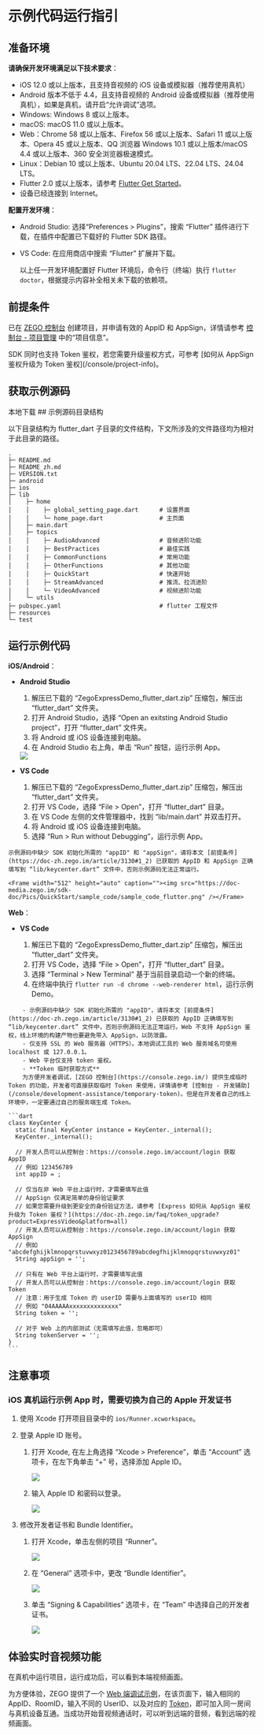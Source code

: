 # 示例代码运行指引


## 准备环境

**请确保开发环境满足以下技术要求**：
* iOS 12.0 或以上版本，且支持音视频的 iOS 设备或模拟器（推荐使用真机）
* Android 版本不低于 4.4，且支持音视频的 Android 设备或模拟器（推荐使用真机），如果是真机，请开启“允许调试”选项。
* Windows: Windows 8 或以上版本。
* macOS: macOS 11.0 或以上版本。
* Web：Chrome 58 或以上版本、Firefox 56 或以上版本、Safari 11 或以上版本、Opera 45 或以上版本、QQ 浏览器 Windows 10.1 或以上版本/macOS 4.4 或以上版本、360 安全浏览器极速模式。
* Linux：Debian 10 或以上版本、Ubuntu 20.04 LTS、22.04 LTS、24.04 LTS。
* Flutter 2.0 或以上版本，请参考 [Flutter Get Started](https://flutter.dev/docs/get-started/install)。
* 设备已经连接到 Internet。


**配置开发环境**：

* Android Studio: 选择“Preferences > Plugins”，搜索 “Flutter” 插件进行下载，在插件中配置已下载好的 Flutter SDK 路径。
* VS Code: 在应用商店中搜索 “Flutter” 扩展并下载。

    以上任一开发环境配置好 Flutter 环境后，命令行（终端）执行 `flutter doctor`，根据提示内容补全相关未下载的依赖项。

## 前提条件

已在 [ZEGO 控制台](https://console.zego.im) 创建项目，并申请有效的 AppID 和 AppSign，详情请参考 [控制台 - 项目管理](/console/project-info) 中的“项目信息”。

<Warning title="注意">
SDK 同时也支持 Token 鉴权，若您需要升级鉴权方式，可参考 [如何从 AppSign 鉴权升级为 Token 鉴权](/console/project-info)。
</Warning>

## 获取示例源码
<Card title="示例源码" href="https://artifact-demo.zego.im/express/example/video/flutter_dart/ZegoExpressDemo_flutter_dart.zip" target="_blank">
本地下载
</Card>
## 示例源码目录结构

以下目录结构为 flutter_dart 子目录的文件结构，下文所涉及的文件路径均为相对于此目录的路径。

```tree
.
├─ README.md
├─ README_zh.md
├─ VERSION.txt
├─ android
├─ ios
├─ lib
│    ├─ home
│    │    ├─ global_setting_page.dart      # 设置界面
│    │    └─ home_page.dart                # 主页面
│    ├─ main.dart
│    ├─ topics
│    │    ├─ AudioAdvanced                 # 音频进阶功能
│    │    ├─ BestPractices                 # 最佳实践
│    │    ├─ CommonFunctions               # 常用功能
│    │    ├─ OtherFunctions                # 其他功能
│    │    ├─ QuickStart                    # 快速开始
│    │    ├─ StreamAdvanced                # 推流、拉流进阶
│    │    └─ VideoAdvanced                 # 视频进阶功能
│    └─ utils
├─ pubspec.yaml                            # flutter 工程文件
├─ resources
└─ test
```


## 运行示例代码

**iOS/Android**：

* **Android Studio**

    1. 解压已下载的 “ZegoExpressDemo_flutter_dart.zip” 压缩包，解压出 “flutter_dart” 文件夹。
    2. 打开 Android Studio，选择 “Open an exitsting Android Studio project”，打开 “flutter_dart” 文件夹。
    3. 将 Android 或 iOS 设备连接到电脑。
    4. 在 Android Studio 右上角，单击 “Run” 按钮，运行示例 App。
    <Frame width="512" height="auto" caption=""><img src="https://doc-media.zego.im/sdk-doc/Pics/Flutter/ZegoExpressEngine/flutter-run-android-studio.png" /></Frame>

* **VS Code**

    1. 解压已下载的 “ZegoExpressDemo_flutter_dart.zip” 压缩包，解压出 “flutter_dart” 文件夹。
    2. 打开 VS Code，选择 “File > Open”，打开 “flutter_dart” 目录。
    3. 在 VS Code 左侧的文件管理器中，找到 “lib/main.dart” 并双击打开。
    4. 将 Android 或 iOS 设备连接到电脑。
    5. 选择 “Run > Run without Debugging”，运行示例 App。

<Warning title="注意">


    示例源码中缺少 SDK 初始化所需的 "appID" 和 "appSign"，请将本文 [前提条件](https://doc-zh.zego.im/article/3130#1_2) 已获取的 AppID 和 AppSign 正确填写到 “lib/keycenter.dart” 文件中，否则示例源码无法正常运行。

</Warning>



    <Frame width="512" height="auto" caption=""><img src="https://doc-media.zego.im/sdk-doc/Pics/QuickStart/sample_code/sample_code_flutter.png" /></Frame>

**Web**：
* **VS Code**

    1. 解压已下载的 “ZegoExpressDemo_flutter_dart.zip” 压缩包，解压出 “flutter_dart” 文件夹。
    2. 打开 VS Code，选择 “File > Open”，打开 “flutter_dart” 目录。
    3. 选择 “Terminal > New Terminal” 基于当前目录启动一个新的终端。
    4. 在终端中执行 `flutter run -d chrome --web-renderer html`，运行示例 Demo。

<Warning title="注意">


        - 示例源码中缺少 SDK 初始化所需的 "appID"，请将本文 [前提条件](https://doc-zh.zego.im/article/3130#1_2) 已获取的 AppID 正确填写到 “lib/keycenter.dart” 文件中，否则示例源码无法正常运行。Web 不支持 AppSign 鉴权，线上环境的构建产物也要避免带入 AppSign，以防泄露。
        - 仅支持 SSL 的 Web 服务器（HTTPS）。本地调试工具的 Web 服务域名可使用 localhost 或 127.0.0.1。
        - Web 平台仅支持 token 鉴权。
        - **Token 临时获取方式**
        为方便开发者调试，[ZEGO 控制台](https://console.zego.im/) 提供生成临时 Token 的功能，开发者可直接获取临时 Token 来使用，详情请参考 [控制台 - 开发辅助](/console/development-assistance/temporary-token)。但是在开发者自己的线上环境中，一定要通过自己的服务端生成 Token。

</Warning>



    ```dart
    class KeyCenter {
      static final KeyCenter instance = KeyCenter._internal();
      KeyCenter._internal();

      // 开发人员可以从控制台：https://console.zego.im/account/login 获取 AppID
      // 例如 123456789
      int appID = ;

      // 仅当在非 Web 平台上运行时，才需要填写此值
      // AppSign 仅满足简单的身份验证要求
      // 如果您需要升级到更安全的身份验证方法，请参考 [Express 如何从 AppSign 鉴权升级为 Token 鉴权？](https://doc-zh.zego.im/faq/token_upgrade?product=ExpressVideo&platform=all)
      // 开发人员可以从控制台：https://console.zego.im/account/login 获取 AppSign
      // 例如 "abcdefghijklmnopqrstuvwxyz0123456789abcdegfhijklmnopqrstuvwxyz01"
      String appSign = '';

      // 只有在 Web 平台上运行时，才需要填写此值
      // 开发人员可以从控制台：https://console.zego.im/account/login 获取 Token
      // 注意：用于生成 Token 的 userID 需要与上面填写的 userID 相同
      // 例如 "04AAAAAxxxxxxxxxxxxxx"
      String token = '';

      // 对于 Web 上的内部测试（无需填写此值，忽略即可）
      String tokenServer = '';
    }
    ```

## 注意事项

### iOS 真机运行示例 App 时，需要切换为自己的 Apple 开发证书

1. 使用 Xcode 打开项目目录中的 `ios/Runner.xcworkspace`。
2. 登录 Apple ID 账号。
    1. 打开 Xcode, 在左上角选择 “Xcode > Preference”，单击 “Account” 选项卡，在左下角单击 “+” 号，选择添加 Apple ID。

        <Frame width="512" height="auto" caption=""><img src="https://doc-media.zego.im/sdk-doc/Pics/iOS/ZegoExpressEngine/Common/xcode-account.png" /></Frame>

    2. 输入 Apple ID 和密码以登录。

        <Frame width="512" height="auto" caption=""><img src="https://doc-media.zego.im/sdk-doc/Pics/iOS/ZegoExpressEngine/Common/xcode-login-apple-id.png" /></Frame>

3. 修改开发者证书和 Bundle Identifier。

    1. 打开 Xcode，单击左侧的项目 “Runner”。

        <Frame width="512" height="auto" caption=""><img src="https://doc-media.zego.im/sdk-doc/Pics/Flutter/ZegoExpressEngine/flutter-xcode-select-project.png" /></Frame>

    2. 在 “General” 选项卡中，更改 “Bundle Identifier”。

        <Frame width="512" height="auto" caption=""><img src="https://doc-media.zego.im/sdk-doc/Pics/Flutter/ZegoExpressEngine/flutter-xcode-bundle-identifier.png" /></Frame>

    3. 单击 “Signing & Capabilities” 选项卡，在 “Team” 中选择自己的开发者证书。

        <Frame width="512" height="auto" caption=""><img src="https://doc-media.zego.im/sdk-doc/Pics/Flutter/ZegoExpressEngine/flutter-xcode-team-signing.png" /></Frame>


## 体验实时音视频功能

在真机中运行项目，运行成功后，可以看到本端视频画面。

为方便体验，ZEGO 提供了一个 [Web 端调试示例](https://zegodev.github.io/zego-express-webrtc-sample/assistDev/index.html)，在该页面下，输入相同的 AppID、RoomID，输入不同的 UserID、以及对应的 [Token](/console/development-assistance/temporary-token)，即可加入同一房间与真机设备互通。当成功开始音视频通话时，可以听到远端的音频，看到远端的视频画面。

